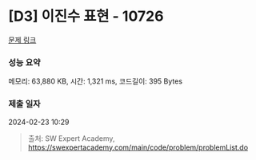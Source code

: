 # [D3] 이진수 표현 - 10726 

[문제 링크](https://swexpertacademy.com/main/code/problem/problemDetail.do?contestProbId=AXRSXf_a9qsDFAXS) 

### 성능 요약

메모리: 63,880 KB, 시간: 1,321 ms, 코드길이: 395 Bytes

### 제출 일자

2024-02-23 10:29



> 출처: SW Expert Academy, https://swexpertacademy.com/main/code/problem/problemList.do